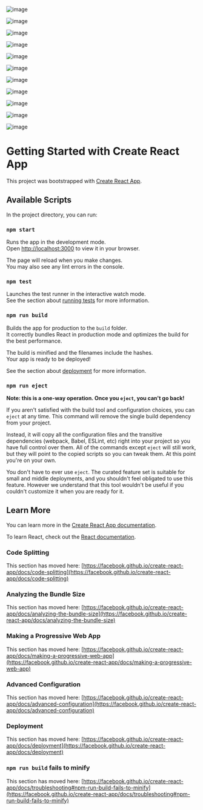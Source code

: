 ![image](https://user-images.githubusercontent.com/61596919/214036859-a682935c-1d28-4e20-8f9e-318b2137f8f6.png)

![image](https://user-images.githubusercontent.com/61596919/214036943-34cafd48-70c0-4751-a368-bc045a957b47.png)

![image](https://user-images.githubusercontent.com/61596919/214037012-a81f4369-ab98-4fc7-a5f0-4f21f9e9432d.png)

![image](https://user-images.githubusercontent.com/61596919/214037069-8bd22255-5f17-4832-b4d5-c4be558ef3a3.png)

![image](https://user-images.githubusercontent.com/61596919/214037122-51222296-0ab9-4dee-a17f-22a67ddd18c5.png)

![image](https://user-images.githubusercontent.com/61596919/214037259-9d692bb5-d51d-407b-81a1-0fe6f6d868e6.png)

![image](https://user-images.githubusercontent.com/61596919/214037417-85d06283-fe60-4803-b0e7-bb02a25c42a2.png)

![image](https://user-images.githubusercontent.com/61596919/214038361-8bf0c612-6463-4386-9b4d-41bab42ddfcf.png)

![image](https://user-images.githubusercontent.com/61596919/214041831-712f4d80-99d2-4331-ba9e-257a28cd7824.png)

![image](https://user-images.githubusercontent.com/61596919/214037794-7b7c0a4c-6f08-494a-b5c3-8e8c622b9bc9.png)

![image](https://user-images.githubusercontent.com/61596919/214045953-3152606b-d8b0-4a1e-8649-d178890abd50.png)


# Getting Started with Create React App

This project was bootstrapped with [Create React App](https://github.com/facebook/create-react-app).

## Available Scripts

In the project directory, you can run:

### `npm start`

Runs the app in the development mode.\
Open [http://localhost:3000](http://localhost:3000) to view it in your browser.

The page will reload when you make changes.\
You may also see any lint errors in the console.

### `npm test`

Launches the test runner in the interactive watch mode.\
See the section about [running tests](https://facebook.github.io/create-react-app/docs/running-tests) for more information.

### `npm run build`

Builds the app for production to the `build` folder.\
It correctly bundles React in production mode and optimizes the build for the best performance.

The build is minified and the filenames include the hashes.\
Your app is ready to be deployed!

See the section about [deployment](https://facebook.github.io/create-react-app/docs/deployment) for more information.

### `npm run eject`

**Note: this is a one-way operation. Once you `eject`, you can't go back!**

If you aren't satisfied with the build tool and configuration choices, you can `eject` at any time. This command will remove the single build dependency from your project.

Instead, it will copy all the configuration files and the transitive dependencies (webpack, Babel, ESLint, etc) right into your project so you have full control over them. All of the commands except `eject` will still work, but they will point to the copied scripts so you can tweak them. At this point you're on your own.

You don't have to ever use `eject`. The curated feature set is suitable for small and middle deployments, and you shouldn't feel obligated to use this feature. However we understand that this tool wouldn't be useful if you couldn't customize it when you are ready for it.

## Learn More

You can learn more in the [Create React App documentation](https://facebook.github.io/create-react-app/docs/getting-started).

To learn React, check out the [React documentation](https://reactjs.org/).

### Code Splitting

This section has moved here: [https://facebook.github.io/create-react-app/docs/code-splitting](https://facebook.github.io/create-react-app/docs/code-splitting)

### Analyzing the Bundle Size

This section has moved here: [https://facebook.github.io/create-react-app/docs/analyzing-the-bundle-size](https://facebook.github.io/create-react-app/docs/analyzing-the-bundle-size)

### Making a Progressive Web App

This section has moved here: [https://facebook.github.io/create-react-app/docs/making-a-progressive-web-app](https://facebook.github.io/create-react-app/docs/making-a-progressive-web-app)

### Advanced Configuration

This section has moved here: [https://facebook.github.io/create-react-app/docs/advanced-configuration](https://facebook.github.io/create-react-app/docs/advanced-configuration)

### Deployment

This section has moved here: [https://facebook.github.io/create-react-app/docs/deployment](https://facebook.github.io/create-react-app/docs/deployment)

### `npm run build` fails to minify

This section has moved here: [https://facebook.github.io/create-react-app/docs/troubleshooting#npm-run-build-fails-to-minify](https://facebook.github.io/create-react-app/docs/troubleshooting#npm-run-build-fails-to-minify)
